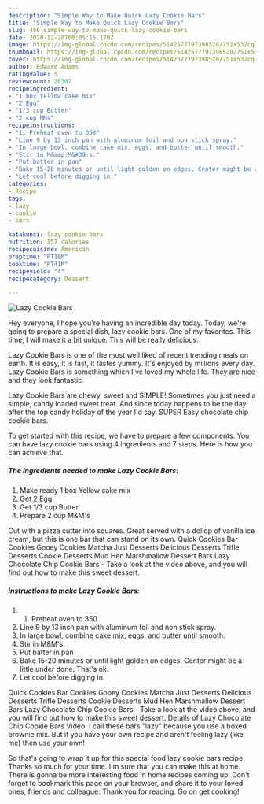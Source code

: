 ```yaml
---
description: "Simple Way to Make Quick Lazy Cookie Bars"
title: "Simple Way to Make Quick Lazy Cookie Bars"
slug: 466-simple-way-to-make-quick-lazy-cookie-bars
date: 2020-12-20T00:05:15.170Z
image: https://img-global.cpcdn.com/recipes/5142577797398528/751x532cq70/lazy-cookie-bars-recipe-main-photo.jpg
thumbnail: https://img-global.cpcdn.com/recipes/5142577797398528/751x532cq70/lazy-cookie-bars-recipe-main-photo.jpg
cover: https://img-global.cpcdn.com/recipes/5142577797398528/751x532cq70/lazy-cookie-bars-recipe-main-photo.jpg
author: Edward Adams
ratingvalue: 5
reviewcount: 26307
recipeingredient:
- "1 box Yellow cake mix"
- "2 Egg"
- "1/3 cup Butter"
- "2 cup MMs"
recipeinstructions:
- "1. Preheat oven to 350"
- "Line 9 by 13 inch pan with aluminum foil and non stick spray."
- "In large bowl, combine cake mix, eggs, and butter until smooth."
- "Stir in M&amp;M&#39;s."
- "Put batter in pan"
- "Bake 15-20 minutes or until light golden on edges. Center might be a little under done. That&#39;s ok."
- "Let cool before digging in."
categories:
- Recipe
tags:
- lazy
- cookie
- bars

katakunci: lazy cookie bars 
nutrition: 157 calories
recipecuisine: American
preptime: "PT18M"
cooktime: "PT41M"
recipeyield: "4"
recipecategory: Dessert

---
```



![Lazy Cookie Bars](https://img-global.cpcdn.com/recipes/5142577797398528/751x532cq70/lazy-cookie-bars-recipe-main-photo.jpg)

Hey everyone, I hope you're having an incredible day today. Today, we're going to prepare a special dish, lazy cookie bars. One of my favorites. This time, I will make it a bit unique. This will be really delicious.

Lazy Cookie Bars is one of the most well liked of recent trending meals on earth. It is easy, it is fast, it tastes yummy. It's enjoyed by millions every day. Lazy Cookie Bars is something which I've loved my whole life. They are nice and they look fantastic.

Lazy Cookie Bars are chewy, sweet and SIMPLE! Sometimes you just need a simple, candy loaded sweet treat. And since today happens to be the day after the top candy holiday of the year I&#39;d say. SUPER Easy chocolate chip cookie bars.


To get started with this recipe, we have to prepare a few components. You can have lazy cookie bars using 4 ingredients and 7 steps. Here is how you can achieve that.

<!--inarticleads1-->

##### The ingredients needed to make Lazy Cookie Bars:

1. Make ready 1 box Yellow cake mix
1. Get 2 Egg
1. Get 1/3 cup Butter
1. Prepare 2 cup M&amp;M&#39;s


Cut with a pizza cutter into squares. Great served with a dollop of vanilla ice cream, but this is one bar that can stand on its own. Quick Cookies Bar Cookies Gooey Cookies Matcha Just Desserts Delicious Desserts Trifle Desserts Cookie Desserts Mud Hen Marshmallow Dessert Bars Lazy Chocolate Chip Cookie Bars - Take a look at the video above, and you will find out how to make this sweet dessert. 

<!--inarticleads2-->

##### Instructions to make Lazy Cookie Bars:

1. 1. Preheat oven to 350
1. Line 9 by 13 inch pan with aluminum foil and non stick spray.
1. In large bowl, combine cake mix, eggs, and butter until smooth.
1. Stir in M&amp;M&#39;s.
1. Put batter in pan
1. Bake 15-20 minutes or until light golden on edges. Center might be a little under done. That&#39;s ok.
1. Let cool before digging in.


Quick Cookies Bar Cookies Gooey Cookies Matcha Just Desserts Delicious Desserts Trifle Desserts Cookie Desserts Mud Hen Marshmallow Dessert Bars Lazy Chocolate Chip Cookie Bars - Take a look at the video above, and you will find out how to make this sweet dessert. Details of Lazy Chocolate Chip Cookie Bars Video. I call these bars &#34;lazy&#34; because you use a boxed brownie mix. But if you have your own recipe and aren&#39;t feeling lazy (like me) then use your own! 

So that's going to wrap it up for this special food lazy cookie bars recipe. Thanks so much for your time. I'm sure that you can make this at home. There is gonna be more interesting food in home recipes coming up. Don't forget to bookmark this page on your browser, and share it to your loved ones, friends and colleague. Thank you for reading. Go on get cooking!
